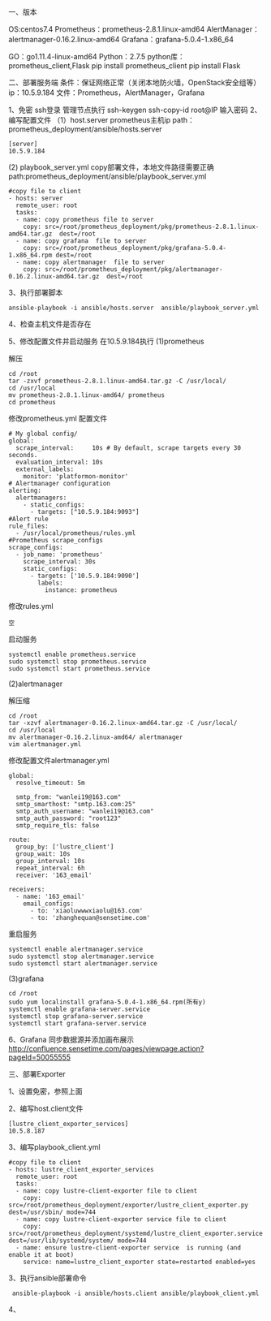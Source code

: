 一、版本

OS:centos7.4
Prometheus：prometheus-2.8.1.linux-amd64
AlertManager：alertmanager-0.16.2.linux-amd64
Grafana：grafana-5.0.4-1.x86_64

GO：go1.11.4-linux-amd64
Python：2.7.5
python库：prometheus_client,Flask
	pip install prometheus_client
	pip install  Flask




二、部署服务端
条件：保证网络正常（关闭本地防火墙，OpenStack安全组等）
ip：10.5.9.184
文件：Prometheus，AlertManager，Grafana

1、免密 ssh登录
管理节点执行
	ssh-keygen
	ssh-copy-id root@IP
	输入密码
2、编写配置文件
（1）host.server
prometheus主机ip
path：prometheus_deployment/ansible/hosts.server 
```
[server]
10.5.9.184
```

(2) playbook_server.yml
copy部署文件，本地文件路径需要正确
path:prometheus_deployment/ansible/playbook_server.yml
```
#copy file to client
- hosts: server
  remote_user: root
  tasks:
  - name: copy prometheus file to server
    copy: src=/root/prometheus_deployment/pkg/prometheus-2.8.1.linux-amd64.tar.gz  dest=/root
  - name: copy grafana  file to server
    copy: src=/root/prometheus_deployment/pkg/grafana-5.0.4-1.x86_64.rpm dest=/root
  - name: copy alertmanager  file to server
    copy: src=/root/prometheus_deployment/pkg/alertmanager-0.16.2.linux-amd64.tar.gz  dest=/root
```

3、执行部署脚本
```
ansible-playbook -i ansible/hosts.server  ansible/playbook_server.yml
``` 

4、检查主机文件是否存在

5、修改配置文件并启动服务
在10.5.9.184执行
(1)prometheus

解压
```
cd /root
tar -zxvf prometheus-2.8.1.linux-amd64.tar.gz -C /usr/local/
cd /usr/local
mv prometheus-2.8.1.linux-amd64/ prometheus
cd prometheus
```

修改prometheus.yml 配置文件
```
# My global config/
global:
  scrape_interval:     10s # By default, scrape targets every 30 seconds.
  evaluation_interval: 10s
  external_labels:
    monitor: 'platformon-monitor'
# Alertmanager configuration
alerting:
  alertmanagers:
    - static_configs:
      - targets: ["10.5.9.184:9093"]
#Alert rule
rule_files:
  - /usr/local/prometheus/rules.yml
#Prometheus scrape_configs
scrape_configs:
  - job_name: 'prometheus'
    scrape_interval: 30s
    static_configs:
      - targets: ['10.5.9.184:9090']
        labels:
          instance: prometheus

```

修改rules.yml
```
空
```


启动服务
```
systemctl enable prometheus.service 
sudo systemctl stop prometheus.service 
sudo systemctl start prometheus.service 
```



(2)alertmanager

解压缩
```
cd /root
tar -xzvf alertmanager-0.16.2.linux-amd64.tar.gz -C /usr/local/
cd /usr/local
mv alertmanager-0.16.2.linux-amd64/ alertmanager
vim alertmanager.yml

```

修改配置文件alertmanager.yml
```
global:
  resolve_timeout: 5m
  
  smtp_from: "wanlei19@163.com"
  smtp_smarthost: "smtp.163.com:25"
  smtp_auth_username: "wanlei19@163.com"
  smtp_auth_password: "root123"
  smtp_require_tls: false

route:
  group_by: ['lustre_client']
  group_wait: 10s
  group_interval: 10s
  repeat_interval: 6h
  receiver: '163_email'

receivers:
  - name: '163_email'
    email_configs:
      - to: 'xiaoluwwwxiaolu@163.com'
      - to: 'zhanghequan@sensetime.com'
```

重启服务
```
systemctl enable alertmanager.service
sudo systemctl stop alertmanager.service
sudo systemctl start alertmanager.service
```
(3)grafana
```
cd /root
sudo yum localinstall grafana-5.0.4-1.x86_64.rpm(所有y)
systemctl enable grafana-server.service
systemctl stop grafana-server.service
systemctl start grafana-server.service
```

6、Grafana 同步数据源并添加画布展示
http://confluence.sensetime.com/pages/viewpage.action?pageId=50055555



三、部署Exporter

1、设置免密，参照上面

2、编写host.client文件
```
[lustre_client_exporter_services]
10.5.8.187
```

3、编写playbook_client.yml
```
#copy file to client
- hosts: lustre_client_exporter_services
  remote_user: root
  tasks:
  - name: copy lustre-client-exporter file to client
    copy: src=/root/prometheus_deployment/exporter/lustre_client_exporter.py dest=/usr/sbin/ mode=744
  - name: copy lustre-client-exporter service file to client
    copy: src=/root/prometheus_deployment/systemd/lustre_client_exporter.service  dest=/usr/lib/systemd/system/ mode=744
  - name: ensure lustre-client-exporter service  is running (and enable it at boot)
    service: name=lustre_client_exporter state=restarted enabled=yes
```
3、执行ansible部署命令

```
 ansible-playbook -i ansible/hosts.client ansible/playbook_client.yml
```

4、







